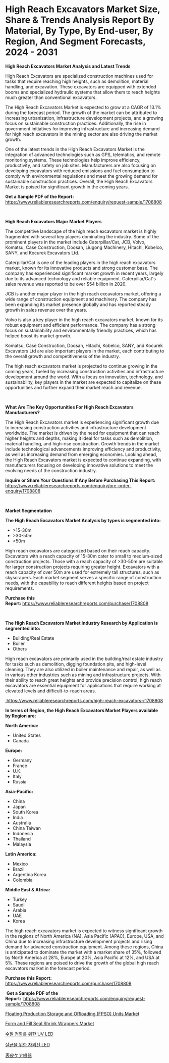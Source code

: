 <p><h1>High Reach Excavators Market Size, Share & Trends Analysis Report By Material, By Type, By End-user, By Region, And Segment Forecasts, 2024 - 2031</h1></p><p><strong>High Reach Excavators Market Analysis and Latest Trends</strong></p>
<p><p>High Reach Excavators are specialized construction machines used for tasks that require reaching high heights, such as demolition, material handling, and excavation. These excavators are equipped with extended booms and specialized hydraulic systems that allow them to reach heights much greater than conventional excavators. </p><p>The High Reach Excavators Market is expected to grow at a CAGR of 13.1% during the forecast period. The growth of the market can be attributed to increasing urbanization, infrastructure development projects, and a growing focus on sustainable construction practices. Additionally, the rise in government initiatives for improving infrastructure and increasing demand for high reach excavators in the mining sector are also driving the market growth.</p><p>One of the latest trends in the High Reach Excavators Market is the integration of advanced technologies such as GPS, telematics, and remote monitoring systems. These technologies help improve efficiency, productivity, and safety on job sites. Manufacturers are also focusing on developing excavators with reduced emissions and fuel consumption to comply with environmental regulations and meet the growing demand for sustainable construction practices. Overall, the High Reach Excavators Market is poised for significant growth in the coming years.</p></p>
<p><strong>Get a Sample PDF of the Report:&nbsp;</strong> <a href="https://www.reliableresearchreports.com/enquiry/request-sample/1708808">https://www.reliableresearchreports.com/enquiry/request-sample/1708808</a></p>
<p>&nbsp;</p>
<p><strong>High Reach Excavators Major Market Players</strong></p>
<p><p>The competitive landscape of the high reach excavators market is highly fragmented with several key players dominating the industry. Some of the prominent players in the market include Caterpillar/Cat, JCB, Volvo, Komatsu, Case Construction, Doosan, Liugong Machinery, Hitachi, Kobelco, SANY, and Kocurek Excavators Ltd.</p><p>Caterpillar/Cat is one of the leading players in the high reach excavators market, known for its innovative products and strong customer base. The company has experienced significant market growth in recent years, largely due to its advanced technology and reliable equipment. Caterpillar/Cat's sales revenue was reported to be over $54 billion in 2020.</p><p>JCB is another major player in the high reach excavators market, offering a wide range of construction equipment and machinery. The company has been expanding its market presence globally and has reported steady growth in sales revenue over the years.</p><p>Volvo is also a key player in the high reach excavators market, known for its robust equipment and efficient performance. The company has a strong focus on sustainability and environmentally friendly practices, which has helped boost its market growth.</p><p>Komatsu, Case Construction, Doosan, Hitachi, Kobelco, SANY, and Kocurek Excavators Ltd are also important players in the market, each contributing to the overall growth and competitiveness of the industry.</p><p>The high reach excavators market is projected to continue growing in the coming years, fueled by increasing construction activities and infrastructure development around the world. With a focus on innovation, technology, and sustainability, key players in the market are expected to capitalize on these opportunities and further expand their market reach and revenue.</p></p>
<p>&nbsp;</p>
<p><strong>What Are The Key Opportunities For High Reach Excavators Manufacturers?</strong></p>
<p><p>The High Reach Excavators market is experiencing significant growth due to increasing construction activities and infrastructure development worldwide. The market is driven by the need for equipment that can reach higher heights and depths, making it ideal for tasks such as demolition, material handling, and high-rise construction. Growth trends in the market include technological advancements improving efficiency and productivity, as well as increasing demand from emerging economies. Looking ahead, the High Reach Excavators market is expected to continue expanding, with manufacturers focusing on developing innovative solutions to meet the evolving needs of the construction industry.</p></p>
<p><strong>Inquire or Share Your Questions If Any Before Purchasing This Report:</strong> <a href="https://www.reliableresearchreports.com/enquiry/pre-order-enquiry/1708808">https://www.reliableresearchreports.com/enquiry/pre-order-enquiry/1708808</a></p>
<p>&nbsp;</p>
<p><strong>Market Segmentation</strong></p>
<p><strong>The High Reach Excavators Market Analysis by types is segmented into:</strong></p>
<p><ul><li>>15-30m</li><li>>30-50m</li><li>>50m</li></ul></p>
<p><p>High reach excavators are categorized based on their reach capacity. Excavators with a reach capacity of 15-30m cater to small to medium-sized construction projects. Those with a reach capacity of >30-50m are suitable for larger construction projects requiring greater height. Excavators with a reach capacity of over 50m are used for extremely tall structures, such as skyscrapers. Each market segment serves a specific range of construction needs, with the capability to reach different heights based on project requirements.</p></p>
<p><strong>Purchase this Report:&nbsp;</strong><a href="https://www.reliableresearchreports.com/purchase/1708808">https://www.reliableresearchreports.com/purchase/1708808</a></p>
<p>&nbsp;</p>
<p><strong>The High Reach Excavators Market Industry Research by Application is segmented into:</strong></p>
<p><ul><li>Building/Real Estate</li><li>Boiler</li><li>Others</li></ul></p>
<p><p>High reach excavators are primarily used in the building/real estate industry for tasks such as demolition, digging foundation pits, and high-level cleaning. They are also utilized in boiler maintenance and repair, as well as in various other industries such as mining and infrastructure projects. With their ability to reach great heights and provide precision control, high reach excavators are essential equipment for applications that require working at elevated levels and difficult-to-reach areas.</p></p>
<p><a href="https://www.reliableresearchreports.com/high-reach-excavators-r1708808">&nbsp;https://www.reliableresearchreports.com/high-reach-excavators-r1708808</a></p>
<p><strong>In terms of Region, the High Reach Excavators Market Players available by Region are:</strong></p>
<p>
    <p> <strong> North America: </strong>
        <ul>
            <li>United States</li>
            <li>Canada</li>
        </ul>
        </p> 
    <p> <strong> Europe: </strong>
        <ul>
            <li>Germany</li>
            <li>France</li>
            <li>U.K.</li>
            <li>Italy</li>
            <li>Russia</li>
        </ul>
        </p> 
    <p> <strong> Asia-Pacific: </strong>
        <ul>
            <li>China</li>
            <li>Japan</li>
            <li>South Korea</li>
            <li>India</li>
            <li>Australia</li>
            <li>China Taiwan</li>
            <li>Indonesia</li>
            <li>Thailand</li>
            <li>Malaysia</li>
        </ul>
        </p> 
    <p> <strong> Latin America: </strong>
        <ul>
            <li>Mexico</li>
            <li>Brazil</li>
            <li>Argentina Korea</li>
            <li>Colombia</li>
        </ul>
        </p> 
    <p> <strong> Middle East & Africa: </strong>
        <ul>
            <li>Turkey</li>
            <li>Saudi</li>
            <li>Arabia</li>
            <li>UAE</li>
            <li>Korea</li>
        </ul>
    </p>
    </p>
<p><p>The high reach excavators market is expected to witness significant growth in the regions of North America (NA), Asia Pacific (APAC), Europe, USA, and China due to increasing infrastructure development projects and rising demand for advanced construction equipment. Among these regions, China is anticipated to dominate the market with a market share of 35%, followed by North America at 28%, Europe at 20%, Asia Pacific at 12%, and USA at 5%. These regions are poised to drive the growth of the global high reach excavators market in the forecast period.</p></p>
<p><strong>Purchase this Report: </strong><a href="https://www.reliableresearchreports.com/purchase/1708808">https://www.reliableresearchreports.com/purchase/1708808</a></p>
<p>&nbsp;<strong>Get a Sample PDF of the Report:&nbsp;&nbsp;</strong><a href="https://www.reliableresearchreports.com/enquiry/request-sample/1708808">https://www.reliableresearchreports.com/enquiry/request-sample/1708808</a></p>
<p><strong></strong></p>
<p><p><a href="https://github.com/kathiaseamanalvaradovlprc2h/Market-Research-Report-List-2/blob/main/floating-production-storage-and-offloading-fpso-units-market.md">Floating Production Storage and Offloading (FPSO) Units Market</a></p><p><a href="https://github.com/wusalecollins540tpqoz/Market-Research-Report-List-2/blob/main/form-and-fill-seal-shrink-wrappers-market.md">Form and Fill Seal Shrink Wrappers Market</a></p><p><a href="https://github.com/amuji413411/Market-Research-Report-List-1/blob/main/5956460123187.md">수질 정화를 위한 UV LED</a></p><p><a href="https://github.com/risastia4/Market-Research-Report-List-1/blob/main/4013860123188.md">살균을 위한 자외선 LED</a></p><p><a href="https://github.com/RudyBoyer2017/Market-Research-Report-List-1/blob/main/7431776125615.md">表皮ケア機器</a></p></p>